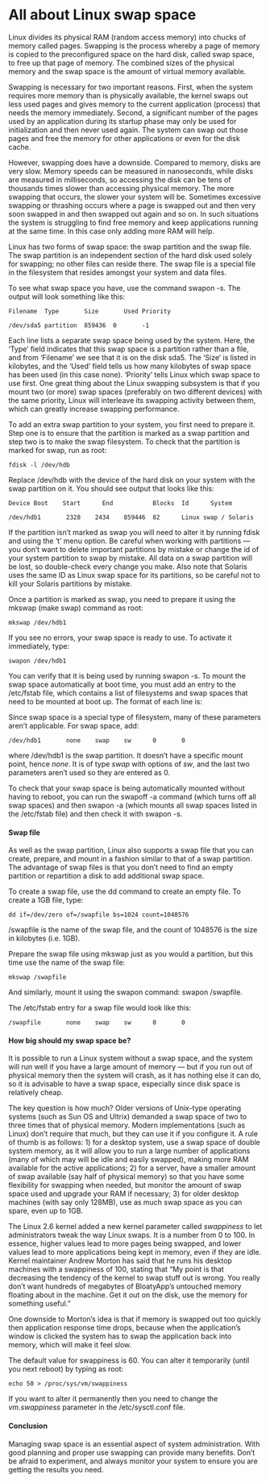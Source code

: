 # All about Linux swap space


Linux divides its physical RAM (random access memory) into chucks of memory called pages. Swapping is the process whereby a page of memory is copied to the preconfigured space on the hard disk, called swap space, to free up that page of memory. The combined sizes of the physical memory and the swap space is the amount of virtual memory available.

Swapping is necessary for two important reasons. First, when the system requires more memory than is physically available, the kernel swaps out less used pages and gives memory to the current application (process) that needs the memory immediately. Second, a significant number of the pages used by an application during its startup phase may only be used for initialization and then never used again. The system can swap out those pages and free the memory for other applications or even for the disk cache.

However, swapping does have a downside. Compared to memory, disks are very slow. Memory speeds can be measured in nanoseconds, while disks are measured in milliseconds, so accessing the disk can be tens of thousands times slower than accessing physical memory. The more swapping that occurs, the slower your system will be. Sometimes excessive swapping or thrashing occurs where a page is swapped out and then very soon swapped in and then swapped out again and so on. In such situations the system is struggling to find free memory and keep applications running at the same time. In this case only adding more RAM will help.

Linux has two forms of swap space: the swap partition and the swap file. The swap partition is an independent section of the hard disk used solely for swapping; no other files can reside there. The swap file is a special file in the filesystem that resides amongst your system and data files.

To see what swap space you have, use the command swapon -s. The output will look something like this:

    Filename  Type       Size       Used Priority

    /dev/sda5 partition  859436  0       -1

Each line lists a separate swap space being used by the system. Here, the ‘Type’ field indicates that this swap space is a partition rather than a file, and from ‘Filename’ we see that it is on the disk sda5. The ‘Size’ is listed in kilobytes, and the ‘Used’ field tells us how many kilobytes of swap space has been used (in this case none). ‘Priority’ tells Linux which swap space to use first. One great thing about the Linux swapping subsystem is that if you mount two (or more) swap spaces (preferably on two different devices) with the same priority, Linux will interleave its swapping activity between them, which can greatly increase swapping performance.

To add an extra swap partition to your system, you first need to prepare it. Step one is to ensure that the partition is marked as a swap partition and step two is to make the swap filesystem. To check that the partition is marked for swap, run as root:

    fdisk -l /dev/hdb

Replace /dev/hdb with the device of the hard disk on your system with the swap partition on it. You should see output that looks like this:

    Device Boot    Start      End           Blocks  Id      System

    /dev/hdb1       2328    2434    859446  82      Linux swap / Solaris

If the partition isn’t marked as swap you will need to alter it by running fdisk and using the ‘t’ menu option. Be careful when working with partitions — you don’t want to delete important partitions by mistake or change the id of your system partition to swap by mistake. All data on a swap partition will be lost, so double-check every change you make. Also note that Solaris uses the same ID as Linux swap space for its partitions, so be careful not to kill your Solaris partitions by mistake.

Once a partition is marked as swap, you need to prepare it using the mkswap (make swap) command as root:

    mkswap /dev/hdb1

If you see no errors, your swap space is ready to use. To activate it immediately, type:

    swapon /dev/hdb1

You can verify that it is being used by running swapon -s. To mount the swap space automatically at boot time, you must add an entry to the /etc/fstab file, which contains a list of filesystems and swap spaces that need to be mounted at boot up. The format of each line is:

Since swap space is a special type of filesystem, many of these parameters aren’t applicable. For swap space, add:

    /dev/hdb1       none    swap    sw      0       0

where /dev/hdb1 is the swap partition. It doesn’t have a specific mount point, hence _none_. It is of type _swap_ with options of _sw_, and the last two parameters aren’t used so they are entered as 0.

To check that your swap space is being automatically mounted without having to reboot, you can run the swapoff -a command (which turns off all swap spaces) and then swapon -a (which mounts all swap spaces listed in the /etc/fstab file) and then check it with swapon -s.

#### Swap file

As well as the swap partition, Linux also supports a swap file that you can create, prepare, and mount in a fashion similar to that of a swap partition. The advantage of swap files is that you don’t need to find an empty partition or repartition a disk to add additional swap space.

To create a swap file, use the dd command to create an empty file. To create a 1GB file, type:

    dd if=/dev/zero of=/swapfile bs=1024 count=1048576

/swapfile is the name of the swap file, and the count of 1048576 is the size in kilobytes (i.e. 1GB).

Prepare the swap file using mkswap just as you would a partition, but this time use the name of the swap file:

    mkswap /swapfile

And similarly, mount it using the swapon command: swapon /swapfile.

The /etc/fstab entry for a swap file would look like this:

    /swapfile       none    swap    sw      0       0

#### How big should my swap space be?

It is possible to run a Linux system without a swap space, and the system will run well if you have a large amount of memory — but if you run out of physical memory then the system will crash, as it has nothing else it can do, so it is advisable to have a swap space, especially since disk space is relatively cheap.

The key question is how much? Older versions of Unix-type operating systems (such as Sun OS and Ultrix) demanded a swap space of two to three times that of physical memory. Modern implementations (such as Linux) don’t require that much, but they can use it if you configure it. A rule of thumb is as follows: 1) for a desktop system, use a swap space of double system memory, as it will allow you to run a large number of applications (many of which may will be idle and easily swapped), making more RAM available for the active applications; 2) for a server, have a smaller amount of swap available (say half of physical memory) so that you have some flexibility for swapping when needed, but monitor the amount of swap space used and upgrade your RAM if necessary; 3) for older desktop machines (with say only 128MB), use as much swap space as you can spare, even up to 1GB.

The Linux 2.6 kernel added a new kernel parameter called _swappiness_ to let administrators tweak the way Linux swaps. It is a number from 0 to 100. In essence, higher values lead to more pages being swapped, and lower values lead to more applications being kept in memory, even if they are idle. Kernel maintainer Andrew Morton has said that he runs his desktop machines with a swappiness of 100, stating that “My point is that decreasing the tendency of the kernel to swap stuff out is wrong. You really don’t want hundreds of megabytes of BloatyApp’s untouched memory floating about in the machine. Get it out on the disk, use the memory for something useful.”

One downside to Morton’s idea is that if memory is swapped out too quickly then application response time drops, because when the application’s window is clicked the system has to swap the application back into memory, which will make it feel slow.

The default value for swappiness is 60. You can alter it temporarily (until you next reboot) by typing as root:

    echo 50 > /proc/sys/vm/swappiness

If you want to alter it permanently then you need to change the _vm.swappiness_ parameter in the /etc/sysctl.conf file.

#### Conclusion

Managing swap space is an essential aspect of system administration. With good planning and proper use swapping can provide many benefits. Don’t be afraid to experiment, and always monitor your system to ensure you are getting the results you need.